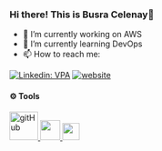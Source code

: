 ### Hi there! This is Busra Celenay👋

- 🔭 I’m currently working on AWS
- 🌱 I’m currently learning DevOps
- 📫 How to reach me:

[![Linkedin: VPA](https://img.shields.io/badge/linkedin-%230077B5.svg?&style=for-the-badge&logo=linkedin&logoColor=white)](https://www.linkedin.com/in/busracelenay/)
[![website](https://img.shields.io/badge/gmail-f1f2f6.svg?&style=for-the-badge&logo=gmail&logoColor=red)](mailto:busracelenay90@gmail.com)

#### ⚙ Tools
<a href="#" target="_blank"> <img src="https://www.flaticon.com/svg/static/icons/svg/919/919847.svg" alt="gitHub" height="50"/> </a>
<a href="#" target="_blank"> <img src="https://img.shields.io/badge/jira-1e90ff.svg?&style=for-the-badge&logo=jira&logoColor=white" height="35"/> </a>
<a href="#" target="_blank"> <img src="https://upload.wikimedia.org/wikipedia/commons/thumb/b/b9/Slack_Technologies_Logo.svg/1280px-Slack_Technologies_Logo.svg.png" height="30"/> </a>
